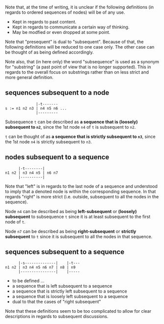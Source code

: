 
Note that, at the time of writing, it is unclear if the following definitions
(in regards to ordered sequences of nodes) will be of any use.

* Kept in regards to past content.
* Kept in regards to communicate a certain way of thinking.
* May be modfied or even dropped at some point.

Note that "presequent" is dual to "subsequent". Because of that, the following
definitions will be reduced to one case only. The other case can be thought of
as being defined accordingly.

Note also, that (in here only) the word "subsequence" is used as a synonym for
"substring" (a past point of view that is no longer supported). This in regards
to the overall focus on substrings rather than on less strict and more general
definition.

<!-- ======================================================================= -->
## sequences subsequent to a node

```
              |-t-------
s := n1 n2 n3 | n4 n5 n6 ...
              |---------
```

Subsequence `t` can be described as
**a sequence that is (loosely) subsequent to `n2`**,
since the 1st node `n4` of `t` is subsequent to `n2`.

`t` can be thought of as
**a sequence that is strictly subsequent to `n3`**,
since the 1st node `n4` is strictly subsequent to `n3`.

<!-- ======================================================================= -->
## nodes subsequent to a sequence

```
      |-t--------|
n1 n2 | n3 n4 n5 | n6 n7
      |----------|
```

Note that "left" is in regards to the last node of a sequence and understood to
imply that a denoted node is within the corresponding sequence. In that regards
"right" is more strict (i.e. outside, subsequent to all the nodes in the sequence).

Node `n4` can be described as being **left-subsequent** or **(loosely) subsequent**
to subsequence `t` since it is at least subsequent to the first node of `t`.

Node `n7` can be described as being **right-subsequent** or **strictly subsequent**
to `t` since it is subsequent to all the nodes in that sequence.

<!-- ======================================================================= -->
## sequences subsequent to a sequence

```
      |-s--------------|    |-t---
n1 n2 | n3 n4 n5 n6 n7 | n8 | n9
      |----------------|    |-----
```

* to be defined ...
* a sequence that is left subsequent to a sequence
* a sequence that is strictly left subsequent to a sequence
* a sequence that is loosely left subsequent to a sequence
* dual to that the cases of "right subsequent"

Note that these definitions seem to be too complicated to allow for clear
descriptions in regards to subsequent discussions.
